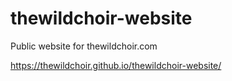 # thewildchoir-website
Public website for thewildchoir.com

https://thewildchoir.github.io/thewildchoir-website/
